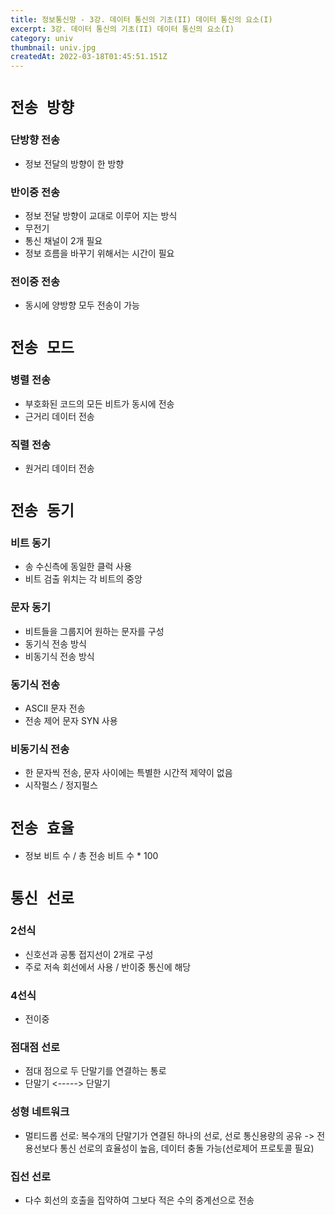 ```yaml
---
title: 정보통신망 - 3강. 데이터 통신의 기초(II) 데이터 통신의 요소(I)
excerpt: 3강. 데이터 통신의 기초(II) 데이터 통신의 요소(I)
category: univ
thumbnail: univ.jpg
createdAt: 2022-03-18T01:45:51.151Z
---
```

# `전송 방향`

### 단방향 전송
* 정보 전달의 방향이 한 방향

### 반이중 전송
* 정보 전달 방향이 교대로 이루어 지는 방식
* 무전기
* 통신 채널이 2개 필요
* 정보 흐름을 바꾸기 위해서는 시간이 필요

### 전이중 전송
* 동시에 양방향 모두 전송이 가능

# `전송 모드`

### 병렬 전송
* 부호화된 코드의 모든 비트가 동시에 전송
* 근거리 데이터 전송

### 직렬 전송
* 원거리 데이터 전송

# `전송 동기`
### 비트 동기
* 송 수신측에 동일한 클럭 사용
* 비트 검출 위치는 각 비트의 중앙

### 문자 동기
* 비트들을 그룹지어 원하는 문자를 구성
* 동기식 전송 방식
* 비동기식 전송 방식

### 동기식 전송
* ASCII 문자 전송
* 전송 제어 문자 SYN 사용

### 비동기식 전송
* 한 문자씩 전송, 문자 사이에는 특별한 시간적 제약이 없음
* 시작펄스 / 정지펄스

# `전송 효율`

* 정보 비트 수 / 총 전송 비트 수 * 100

# `통신 선로`

### 2선식
* 신호선과 공통 접지선이 2개로 구성
* 주로 저속 회선에서 사용 / 반이중 통신에 해당

### 4선식
* 전이중

### 점대점 선로
* 점대 점으로 두 단말기를 연결하는 통로
* 단말기 <-----> 단말기

### 성형 네트워크
* 멀티드롭 선로: 복수개의 단말기가 연결된 하나의 선로, 선로 통신용량의 공유 -> 전용선보다 통신 선로의 효율성이 높음, 데이터 충돌 가능(선로제어 프로토콜 필요)

### 집선 선로
* 다수 회선의 호출을 집약하여 그보다 적은 수의 중계선으로 전송

